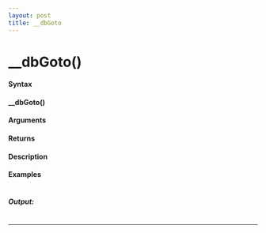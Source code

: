 ```yaml
---
layout: post
title: __dbGoto
---
```


# __dbGoto()


#### Syntax

#### __dbGoto()

#### Arguments

#### Returns

#### Description

#### Examples

```

```

##### Output:

```

```

---